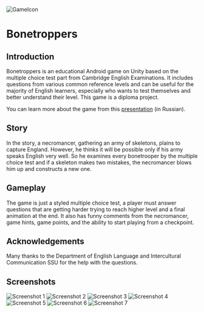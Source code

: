 ![GameIcon](https://github.com/Noknot2810/Bonetroppers/assets/72942455/376a6cec-7fe7-4a63-a1fa-ef7186999dcb)
# Bonetroppers
## Introduction
Bonetroppers is an educational Android game on Unity based on the multiple choice test part from Cambridge English Examinations. It includes questions from various common reference levels and can be useful for the majority of English learners, especially who wants to test themselves and better understand their level. This game is a diploma project.

You can learn more about the game from this [presentation](https://github.com/Noknot2810/Bonetroppers/blob/master/Presentation%20Bonetroppers.pdf) (in Russian).

## Story
In the story, a necromancer, gathering an army of skeletons, plains to capture England. However, he thinks it will be possible only if his army speaks English very well. So he examines every bonetrooper by the multiple choice test and if a skeleton makes two mistakes, the necromancer blows him up and constructs a new one.

## Gameplay
The game is just a styled multiple choice test, a player must answer questions that are getting harder trying to reach higher level and a final animation at the end. It also has funny comments from the necromancer, game hints, game points, and the ability to start playing from a checkpoint.

## Acknowledgements
Many thanks to the Department of English Language and Intercultural Communication SSU for the help with the questions.

## Screenshots
![Screenshot 1](https://github.com/Noknot2810/Bonetroppers/assets/72942455/79469c58-a230-429e-a83f-0fd80147a3f0)
![Screenshot 2](https://github.com/Noknot2810/Bonetroppers/assets/72942455/709161cc-d991-4d9f-8571-3b41138de563)
![Screenshot 3](https://github.com/Noknot2810/Bonetroppers/assets/72942455/43d95cdc-6d7d-4dcc-acba-d54716147e11)
![Screenshot 4](https://github.com/Noknot2810/Bonetroppers/assets/72942455/6cee36e3-b91a-49c7-8d60-48228ecc2cdd)
![Screenshot 5](https://github.com/Noknot2810/Bonetroppers/assets/72942455/ad311c92-1a9b-42f3-83a6-4903c56fbce2)
![Screenshot 6](https://github.com/Noknot2810/Bonetroppers/assets/72942455/8c2228d8-65d0-4b2c-aff6-f23a3105abec)
![Screenshot 7](https://github.com/Noknot2810/Bonetroppers/assets/72942455/cb082b3b-045d-49cf-a126-7e7d8abb023d)
